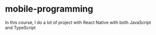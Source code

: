 # mobile-programming
In this course, I do a lot of project with React Native with both JavaScript and TypeScript
